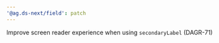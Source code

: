 ```yaml
---
'@ag.ds-next/field': patch
---
```


Improve screen reader experience when using `secondaryLabel` (DAGR-71)
